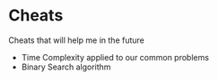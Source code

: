 Cheats
======

Cheats that will help me in the future

- Time Complexity applied to our common problems
- Binary Search algorithm
